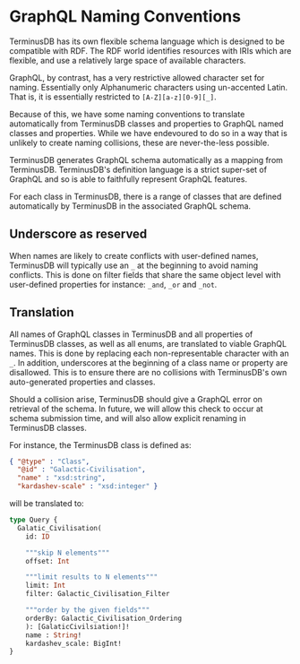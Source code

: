 # GraphQL Naming Conventions

TerminusDB has its own flexible schema language which is designed to be compatible with RDF. The RDF world identifies resources with IRIs which are flexible, and use a relatively large space of available characters.

GraphQL, by contrast, has a very restrictive allowed character set for naming. Essentially only Alphanumeric characters using un-accented Latin. That is, it is essentially restricted to `[A-Z][a-z][0-9][_]`.

Because of this, we have some naming conventions to translate automatically from TerminusDB classes and properties to GraphQL named classes and properties. While we have endevoured to do so in a way that is unlikely to create naming collisions, these are never-the-less possible.

TerminusDB generates GraphQL schema automatically as a mapping from TerminusDB. TerminusDB's definition language is a strict super-set of GraphQL and so is able to faithfully represent GraphQL features.

For each class in TerminusDB, there is a range of classes that are defined automatically by TerminusDB in the associated GraphQL schema.

## Underscore as reserved

When names are likely to create conflicts with user-defined names, TerminusDB will typically use an `_` at the beginning to avoid naming conflicts. This is done on filter fields that share the same object level with user-defined properties for instance: `_and`, `_or` and `_not`.

## Translation

All names of GraphQL classes in TerminusDB and all properties of TerminusDB classes, as well as all enums, are translated to viable GraphQL names. This is done by replacing each non-representable character with an `_`. In addition, underscores at the beginning of a class name or property are disallowed. This is to ensure there are no collisions with TerminusDB's own auto-generated properties and classes.

Should a collision arise, TerminusDB should give a GraphQL error on retrieval of the schema. In future, we will allow this check to occur at schema submission time, and will also allow explicit renaming in TerminusDB classes.

For instance, the TerminusDB class is defined as:

```json
{ "@type" : "Class",
  "@id" : "Galactic-Civilisation",
  "name" : "xsd:string",
  "kardashev-scale" : "xsd:integer" }
```

will be translated to:

```graphql
type Query {
  Galatic_Civilisation(
    id: ID

    """skip N elements"""
    offset: Int

    """limit results to N elements"""
    limit: Int
    filter: Galactic_Civilisation_Filter

    """order by the given fields"""
    orderBy: Galactic_Civilisation_Ordering
    ): [GalaticCivilsiation!]!
    name : String!
    kardashev_scale: BigInt!
}
```
